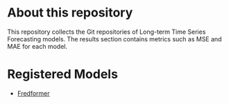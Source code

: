 # About this repository
This repository collects the Git repositories of Long-term Time Series Forecasting models. The results section contains metrics such as MSE and MAE for each model.

# Registered Models
* <a href="https://github.com/chenzRG/Fredformer/tree/main">Fredformer</a> 
